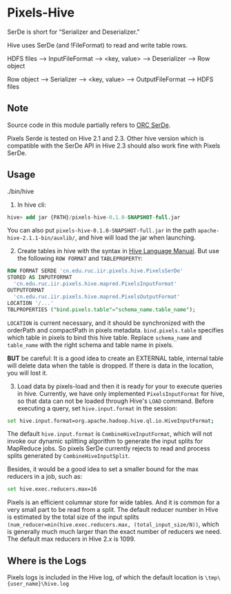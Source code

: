# Pixels-Hive
SerDe is short for “Serializer and Deserializer.”

Hive uses SerDe (and !FileFormat) to read and write table rows.

HDFS files –> InputFileFormat –> <key, value> –> Deserializer –> Row object

Row object –> Serializer –> <key, value> –> OutputFileFormat –> HDFS files

## Note
Source code in this module partially refers to [ORC SerDe](https://github.com/apache/hive/blob/master/ql/src/java/org/apache/hadoop/hive/ql/io/orc/OrcSerde.java).

Pixels Serde is tested on Hive 2.1 and 2.3. Other hive version which is compatible
with the SerDe API in Hive 2.3 should also work fine with Pixels SerDe.

## Usage
./bin/hive

1. In hive cli:
```sql
hive> add jar {PATH}/pixels-hive-0.1.0-SNAPSHOT-full.jar
```
You can also put `pixels-hive-0.1.0-SNAPSHOT-full.jar` in the path `apache-hive-2.1.1-bin/auxlib/`, and hive will load the jar when launching.

2. Create tables in hive with the syntax in 
[Hive Language Manual](https://cwiki.apache.org/confluence/display/Hive/LanguageManual+DDL#LanguageManualDDL-Create/Drop/Alter/UseDatabase).
But use the following `ROW FORMAT` and `TABLEPROPERTY`:
```SQL
ROW FORMAT SERDE 'cn.edu.ruc.iir.pixels.hive.PixelsSerDe'
STORED AS INPUTFORMAT
  'cn.edu.ruc.iir.pixels.hive.mapred.PixelsInputFormat'
OUTPUTFORMAT
  'cn.edu.ruc.iir.pixels.hive.mapred.PixelsOutputFormat'
LOCATION '/...'
TBLPROPERTIES ("bind.pixels.table"="schema_name.table_name");
```
`LOCATION` is current necessary, and it should be synchronized with the orderPath
and compactPath in pixels metadata. `bind.pixels.table` specifies
which table in pixels to bind this hive table. Replace `schema_name`
and `table_name` with the right schema and table name in pixels.

**BUT** be careful: It is a good idea to create an EXTERNAL table, internal table will delete data
when the table is dropped. If there is data in the location, you will lost it.

3. Load data by pixels-load and then it is ready for your to execute queries in hive. 
Currently, we have only implemented `PixelsInputFormat` for hive,
so that data can not be loaded through Hive's `LOAD` command.
Before executing a query, set `hive.input.format` in the session:
```sh
set hive.input.format=org.apache.hadoop.hive.ql.io.HiveInputFormat;
```
The default `hive.input.format` is `CombineHiveInputFormat`, which
will not invoke our dynamic splitting algorithm to generate the input
splits for MapReduce jobs. So pixels SerDe currently rejects to read 
and process splits generated by `CombineHiveInputSplit`.

Besides, it would be a good idea to set a smaller bound for the max
reducers in a job, such as:
```sh
set hive.exec.reducers.max=16
```
Pixels is an efficient columnar store for wide tables.
And it is common for a very small part to be read from a split.
The default reducer number in Hive is estimated by the total size
of the input splits `(num_reducer=min(hive.exec.reducers.max, (total_input_size/N))`, which is generally much much larger than the
exact number of reducers we need. The default max reducers in Hive 
2.x is 1099.

## Where is the Logs

Pixels logs is included in the Hive log, of which the default location
is `\tmp\{user_name}\hive.log`